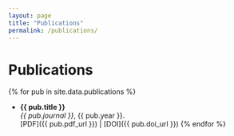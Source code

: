 ```yaml
---
layout: page
title: "Publications"
permalink: /publications/
---
```


# Publications

{% for pub in site.data.publications %}
- **{{ pub.title }}**  
  *{{ pub.journal }}*, {{ pub.year }}.  
  [PDF]({{ pub.pdf_url }}) | [DOI]({{ pub.doi_url }})
  {% endfor %}